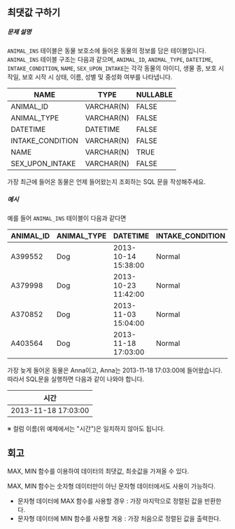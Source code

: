 ## 최댓값 구하기

##### 문제 설명

`ANIMAL_INS` 테이블은 동물 보호소에 들어온 동물의 정보를 담은 테이블입니다. `ANIMAL_INS` 테이블 구조는 다음과 같으며, `ANIMAL_ID`, `ANIMAL_TYPE`, `DATETIME`, `INTAKE_CONDITION`, `NAME`, `SEX_UPON_INTAKE`는 각각 동물의 아이디, 생물 종, 보호 시작일, 보호 시작 시 상태, 이름, 성별 및 중성화 여부를 나타냅니다.

| NAME             | TYPE       | NULLABLE |
| ---------------- | ---------- | -------- |
| ANIMAL_ID        | VARCHAR(N) | FALSE    |
| ANIMAL_TYPE      | VARCHAR(N) | FALSE    |
| DATETIME         | DATETIME   | FALSE    |
| INTAKE_CONDITION | VARCHAR(N) | FALSE    |
| NAME             | VARCHAR(N) | TRUE     |
| SEX_UPON_INTAKE  | VARCHAR(N) | FALSE    |

가장 최근에 들어온 동물은 언제 들어왔는지 조회하는 SQL 문을 작성해주세요.

##### 예시

예를 들어 `ANIMAL_INS` 테이블이 다음과 같다면

| ANIMAL_ID | ANIMAL_TYPE | DATETIME            | INTAKE_CONDITION | NAME     | SEX_UPON_INTAKE |
| --------- | ----------- | ------------------- | ---------------- | -------- | --------------- |
| A399552   | Dog         | 2013-10-14 15:38:00 | Normal           | Jack     | Neutered Male   |
| A379998   | Dog         | 2013-10-23 11:42:00 | Normal           | Disciple | Intact Male     |
| A370852   | Dog         | 2013-11-03 15:04:00 | Normal           | Katie    | Spayed Female   |
| A403564   | Dog         | 2013-11-18 17:03:00 | Normal           | Anna     | Spayed Female   |

가장 늦게 들어온 동물은 Anna이고, Anna는 2013-11-18 17:03:00에 들어왔습니다. 따라서 SQL문을 실행하면 다음과 같이 나와야 합니다.

| 시간                |
| ------------------- |
| 2013-11-18 17:03:00 |

※ 컬럼 이름(위 예제에서는 "시간")은 일치하지 않아도 됩니다.

## 회고

MAX, MIN 함수를 이용하여 데이터의 최댓값, 최솟값을 가져올 수 있다.

MAX, MIN 함수는 숫자형 데이터만이 아닌 문자형 데이터에서도 사용이 가능하다.

- 문자형 데이터에 MAX 함수를 사용할 경우 : 가장 마지막으로 정렬된 값을 반환한다.
- 문자형 데이터에 MIN 함수를 사용할 겨웅 : 가장 처음으로 정렬된 값을 출력한다.
